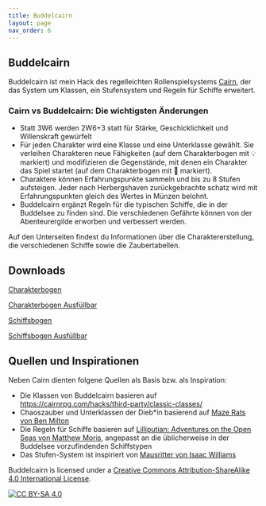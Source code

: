 ```yaml
---
title: Buddelcairn
layout: page
nav_order: 6
---
```

## Buddelcairn
Buddelcairn ist mein Hack des regelleichten Rollenspielsystems [Cairn](https://cairnrpg.com/), der das System um Klassen, ein Stufensystem und Regeln für Schiffe erweitert.

### Cairn vs Buddelcairn: Die wichtigsten Änderungen
- Statt 3W6 werden 2W6+3 statt  für Stärke, Geschicklichkeit und Willenskraft gewürfelt
- Für jeden Charakter wird eine Klasse und eine Unterklasse gewählt. Sie verleihen Charakteren neue Fähigkeiten (auf dem Charakterbogen mit 💡 markiert) und modifizieren die Gegenstände, mit denen ein Charakter das Spiel startet (auf dem Charakterbogen mit 🎒 markiert). 
- Charaktere können Erfahrungspunkte sammeln und bis zu 8 Stufen aufsteigen. Jeder nach Herbergshaven zurückgebrachte schatz wird mit Erfahrungspunkten gleich des Wertes in Münzen belohnt. 
- Buddelcairn ergänzt Regeln für die typischen Schiffe, die in der Buddelsee zu finden sind. Die verschiedenen Gefährte können von der Abenteurergilde erworben und verbessert werden. 

Auf den Unterseiten findest du Informationen über die Charaktererstellung, die verschiedenen Schiffe sowie die Zaubertabellen.

## Downloads

[Charakterbogen](https://github.com/CallithRocksfall/BuddelseeWestMarches/blob/670191912377e1ca7e018250bf9dd95fd7eccb0c/buddelcairn%20files/Buddelcairn%20Character%20Sheet.pdf)

[Charakterbogen Ausfüllbar](https://github.com/CallithRocksfall/BuddelseeWestMarches/blob/main/buddelcairn%20files/Buddelcairn%20Character%20Sheet%20Form%20Fillable.pdf)

[Schiffsbogen](https://github.com/CallithRocksfall/BuddelseeWestMarches/blob/670191912377e1ca7e018250bf9dd95fd7eccb0c/buddelcairn%20files/Buddelcairn%20Ship%20Sheet.pdf)

[Schiffsbogen Ausfüllbar](https://github.com/CallithRocksfall/BuddelseeWestMarches/blob/main/buddelcairn%20files/Buddelcairn%20Ship%20Sheet%20Form%20Fillable.pdf)

## Quellen und Inspirationen
Neben Cairn dienten folgene Quellen als Basis bzw. als Inspiration: 
- Die Klassen von Buddelcairn basieren auf [https://cairnrpg.com/hacks/third-party/classic-classes/ ](https://cairnrpg.com/hacks/third-party/classic-classes/)
- Chaoszauber und Unterklassen der Dieb*in basierend auf [Maze Rats von Ben Milton](https://questingbeast.itch.io/maze-rats)
- Die Regeln für Schiffe basieren auf [Lilliputian: Adventures on the Open Seas von Matthew Moris](https://manadawnttg.itch.io/lilliputian), angepasst an die üblicherweise in der Buddelsee vorzufindenden Schiffstypen
- Das Stufen-System ist inspiriert von [Mausritter von Isaac Williams](https://losing-games.itch.io/mausritter)

Buddelcairn is licensed under a
[Creative Commons Attribution-ShareAlike 4.0 International License][cc-by-sa].

[![CC BY-SA 4.0][cc-by-sa-image]][cc-by-sa]

[cc-by-sa]: http://creativecommons.org/licenses/by-sa/4.0/
[cc-by-sa-image]: https://licensebuttons.net/l/by-sa/4.0/88x31.png
[cc-by-sa-shield]: https://img.shields.io/badge/License-CC%20BY--SA%204.0-lightgrey.svg
